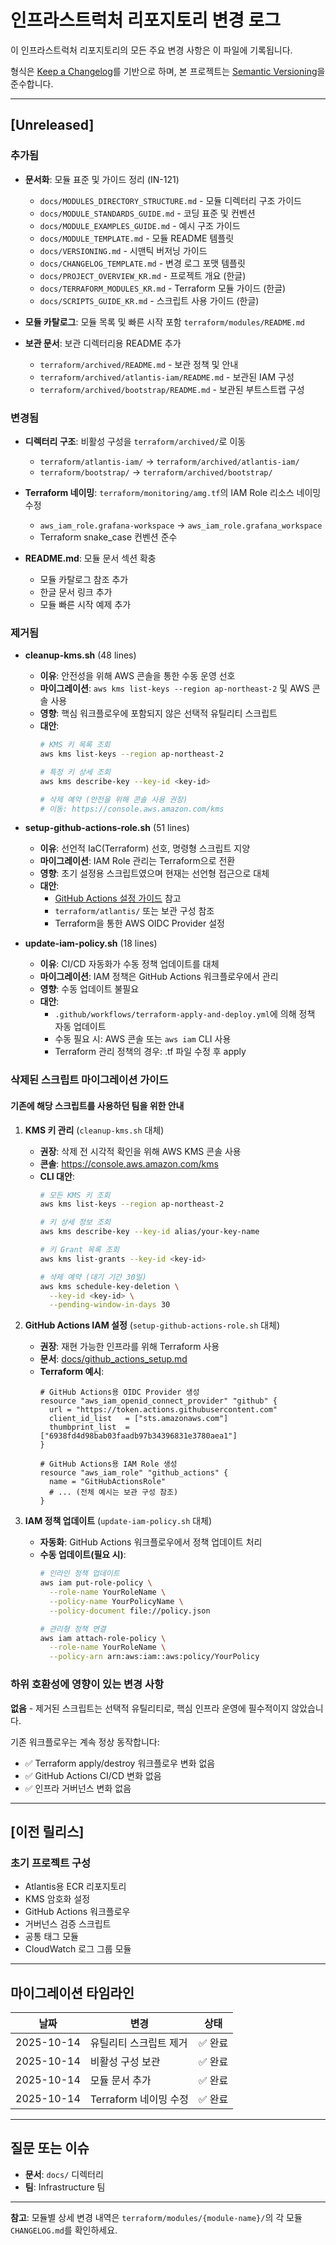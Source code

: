 # 인프라스트럭처 리포지토리 변경 로그

이 인프라스트럭처 리포지토리의 모든 주요 변경 사항은 이 파일에 기록됩니다.

형식은 [Keep a Changelog](https://keepachangelog.com/en/1.0.0/)를 기반으로 하며,
본 프로젝트는 [Semantic Versioning](https://semver.org/spec/v2.0.0.html)을 준수합니다.

---

## [Unreleased]

### 추가됨
- **문서화**: 모듈 표준 및 가이드 정리 (IN-121)
  - `docs/MODULES_DIRECTORY_STRUCTURE.md` - 모듈 디렉터리 구조 가이드
  - `docs/MODULE_STANDARDS_GUIDE.md` - 코딩 표준 및 컨벤션
  - `docs/MODULE_EXAMPLES_GUIDE.md` - 예시 구조 가이드
  - `docs/MODULE_TEMPLATE.md` - 모듈 README 템플릿
  - `docs/VERSIONING.md` - 시맨틱 버저닝 가이드
  - `docs/CHANGELOG_TEMPLATE.md` - 변경 로그 포맷 템플릿
  - `docs/PROJECT_OVERVIEW_KR.md` - 프로젝트 개요 (한글)
  - `docs/TERRAFORM_MODULES_KR.md` - Terraform 모듈 가이드 (한글)
  - `docs/SCRIPTS_GUIDE_KR.md` - 스크립트 사용 가이드 (한글)

- **모듈 카탈로그**: 모듈 목록 및 빠른 시작 포함 `terraform/modules/README.md`

- **보관 문서**: 보관 디렉터리용 README 추가
  - `terraform/archived/README.md` - 보관 정책 및 안내
  - `terraform/archived/atlantis-iam/README.md` - 보관된 IAM 구성
  - `terraform/archived/bootstrap/README.md` - 보관된 부트스트랩 구성

### 변경됨
- **디렉터리 구조**: 비활성 구성을 `terraform/archived/`로 이동
  - `terraform/atlantis-iam/` → `terraform/archived/atlantis-iam/`
  - `terraform/bootstrap/` → `terraform/archived/bootstrap/`

- **Terraform 네이밍**: `terraform/monitoring/amg.tf`의 IAM Role 리소스 네이밍 수정
  - `aws_iam_role.grafana-workspace` → `aws_iam_role.grafana_workspace`
  - Terraform snake_case 컨벤션 준수

- **README.md**: 모듈 문서 섹션 확충
  - 모듈 카탈로그 참조 추가
  - 한글 문서 링크 추가
  - 모듈 빠른 시작 예제 추가

### 제거됨
- **cleanup-kms.sh** (48 lines)
  - **이유**: 안전성을 위해 AWS 콘솔을 통한 수동 운영 선호
  - **마이그레이션**: `aws kms list-keys --region ap-northeast-2` 및 AWS 콘솔 사용
  - **영향**: 핵심 워크플로우에 포함되지 않은 선택적 유틸리티 스크립트
  - **대안**:
    ```bash
    # KMS 키 목록 조회
    aws kms list-keys --region ap-northeast-2

    # 특정 키 상세 조회
    aws kms describe-key --key-id <key-id>

    # 삭제 예약 (안전을 위해 콘솔 사용 권장)
    # 이동: https://console.aws.amazon.com/kms
    ```

- **setup-github-actions-role.sh** (51 lines)
  - **이유**: 선언적 IaC(Terraform) 선호, 명령형 스크립트 지양
  - **마이그레이션**: IAM Role 관리는 Terraform으로 전환
  - **영향**: 초기 설정용 스크립트였으며 현재는 선언형 접근으로 대체
  - **대안**:
    - [GitHub Actions 설정 가이드](./github_actions_setup.md) 참고
    - `terraform/atlantis/` 또는 보관 구성 참조
    - Terraform을 통한 AWS OIDC Provider 설정

- **update-iam-policy.sh** (18 lines)
  - **이유**: CI/CD 자동화가 수동 정책 업데이트를 대체
  - **마이그레이션**: IAM 정책은 GitHub Actions 워크플로우에서 관리
  - **영향**: 수동 업데이트 불필요
  - **대안**:
    - `.github/workflows/terraform-apply-and-deploy.yml`에 의해 정책 자동 업데이트
    - 수동 필요 시: AWS 콘솔 또는 `aws iam` CLI 사용
    - Terraform 관리 정책의 경우: .tf 파일 수정 후 apply

### 삭제된 스크립트 마이그레이션 가이드

#### 기존에 해당 스크립트를 사용하던 팀을 위한 안내

1. **KMS 키 관리** (`cleanup-kms.sh` 대체)
   - **권장**: 삭제 전 시각적 확인을 위해 AWS KMS 콘솔 사용
   - **콘솔**: https://console.aws.amazon.com/kms
   - **CLI 대안**:
     ```bash
     # 모든 KMS 키 조회
     aws kms list-keys --region ap-northeast-2

     # 키 상세 정보 조회
     aws kms describe-key --key-id alias/your-key-name

     # 키 Grant 목록 조회
     aws kms list-grants --key-id <key-id>

     # 삭제 예약 (대기 기간 30일)
     aws kms schedule-key-deletion \
       --key-id <key-id> \
       --pending-window-in-days 30
     ```

2. **GitHub Actions IAM 설정** (`setup-github-actions-role.sh` 대체)
   - **권장**: 재현 가능한 인프라를 위해 Terraform 사용
   - **문서**: [docs/github_actions_setup.md](./github_actions_setup.md)
   - **Terraform 예시**:
     ```hcl
     # GitHub Actions용 OIDC Provider 생성
     resource "aws_iam_openid_connect_provider" "github" {
       url = "https://token.actions.githubusercontent.com"
       client_id_list   = ["sts.amazonaws.com"]
       thumbprint_list  = ["6938fd4d98bab03faadb97b34396831e3780aea1"]
     }

     # GitHub Actions용 IAM Role 생성
     resource "aws_iam_role" "github_actions" {
       name = "GitHubActionsRole"
       # ... (전체 예시는 보관 구성 참조)
     }
     ```

3. **IAM 정책 업데이트** (`update-iam-policy.sh` 대체)
   - **자동화**: GitHub Actions 워크플로우에서 정책 업데이트 처리
   - **수동 업데이트(필요 시)**:
     ```bash
     # 인라인 정책 업데이트
     aws iam put-role-policy \
       --role-name YourRoleName \
       --policy-name YourPolicyName \
       --policy-document file://policy.json

     # 관리형 정책 연결
     aws iam attach-role-policy \
       --role-name YourRoleName \
       --policy-arn arn:aws:iam::aws:policy/YourPolicy
     ```

### 하위 호환성에 영향이 있는 변경 사항

**없음** - 제거된 스크립트는 선택적 유틸리티로, 핵심 인프라 운영에 필수적이지 않았습니다.

기존 워크플로우는 계속 정상 동작합니다:
- ✅ Terraform apply/destroy 워크플로우 변화 없음
- ✅ GitHub Actions CI/CD 변화 없음
- ✅ 인프라 거버넌스 변화 없음

---

## [이전 릴리스]

### 초기 프로젝트 구성
- Atlantis용 ECR 리포지토리
- KMS 암호화 설정
- GitHub Actions 워크플로우
- 거버넌스 검증 스크립트
- 공통 태그 모듈
- CloudWatch 로그 그룹 모듈

---

## 마이그레이션 타임라인

| 날짜 | 변경 | 상태 |
|------|------|------|
| 2025-10-14 | 유틸리티 스크립트 제거 | ✅ 완료 |
| 2025-10-14 | 비활성 구성 보관 | ✅ 완료 |
| 2025-10-14 | 모듈 문서 추가 | ✅ 완료 |
| 2025-10-14 | Terraform 네이밍 수정 | ✅ 완료 |

---

## 질문 또는 이슈

- **문서**: `docs/` 디렉터리
- **팀**: Infrastructure 팀

---

**참고**: 모듈별 상세 변경 내역은 `terraform/modules/{module-name}/`의 각 모듈 `CHANGELOG.md`를 확인하세요.
